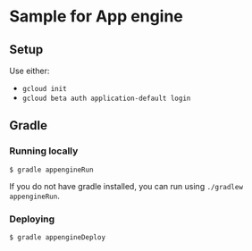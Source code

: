 # Sample for App engine

[ae-docs]: https://cloud.google.com/appengine/docs/java/

## Setup

Use either:

* `gcloud init`
* `gcloud beta auth application-default login`

## Gradle
### Running locally

    $ gradle appengineRun

If you do not have gradle installed, you can run using `./gradlew appengineRun`.

### Deploying

    $ gradle appengineDeploy

